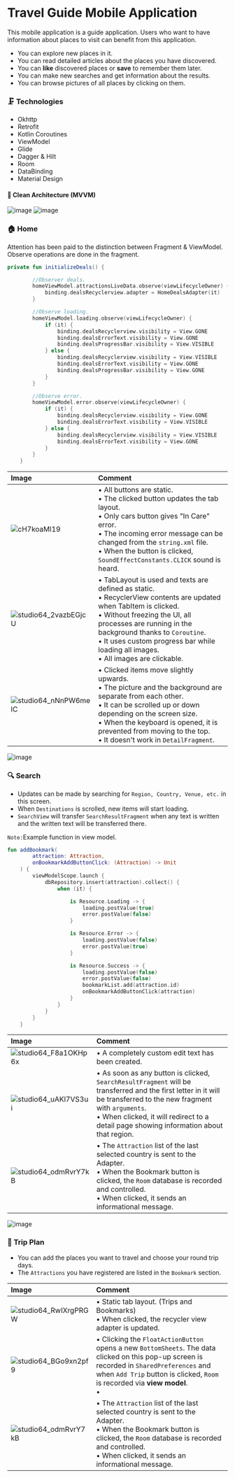 
# Travel Guide Mobile Application

This mobile application is a guide application. Users who want to have information about places to visit can benefit from this application.

- You can explore new places in it.
- You can read detailed articles about the places you have discovered.
- You can **like** discovered places or **save** to remember them later.
- You can make new searches and get information about the results.
- You can browse pictures of all places by clicking on them.


### 🗜️ Technologies
- Okhttp
- Retrofit
- Kotlin Coroutines
- ViewModel
- Glide
- Dagger & Hilt
- Room
- DataBinding
- Material Design


#### 💾 Clean Architecture (**MVVM**)
![image](https://user-images.githubusercontent.com/36675566/195124425-2f63ec04-92e5-4d51-bb70-ca8ccad33047.png)
![image](https://raw.githubusercontent.com/andreasbm/readme/master/assets/lines/rainbow.png)

### 🏠 Home
Attention has been paid to the distinction between Fragment & ViewModel.
Observe operations are done in the fragment.

```kotlin
private fun initializeDeals() {

        //Observer deals.
        homeViewModel.attractionsLiveData.observe(viewLifecycleOwner) {
            binding.dealsRecyclerview.adapter = HomeDealsAdapter(it)
        }

        //Observe loading.
        homeViewModel.loading.observe(viewLifecycleOwner) {
            if (it) {
                binding.dealsRecyclerview.visibility = View.GONE
                binding.dealsErrorText.visibility = View.GONE
                binding.dealsProgressBar.visibility = View.VISIBLE
            } else {
                binding.dealsRecyclerview.visibility = View.VISIBLE
                binding.dealsErrorText.visibility = View.GONE
                binding.dealsProgressBar.visibility = View.GONE
            }
        }

        //Observe error.
        homeViewModel.error.observe(viewLifecycleOwner) {
            if (it) {
                binding.dealsRecyclerview.visibility = View.GONE
                binding.dealsErrorText.visibility = View.VISIBLE
            } else {
                binding.dealsRecyclerview.visibility = View.VISIBLE
                binding.dealsErrorText.visibility = View.GONE
            }
        }
    }
```


| Image  | Comment |
| :--------------- | :---------------|
| ![cH7koaMl19](https://user-images.githubusercontent.com/36675566/195149693-43f19fca-3d4c-471b-b157-54bde5bf9e9a.png) | • All buttons are static.<br>• The clicked button updates the tab layout.<br>• Only cars button gives "In Care" error.<br>• The incoming error message can be changed from the `string.xml` file.<br>• When the button is clicked, `SoundEffectConstants.CLICK` sound is heard.|
| ![studio64_2vazbEGjcU](https://user-images.githubusercontent.com/36675566/195153490-3df90795-9343-4de0-8068-3cfb472a32c9.gif) |• TabLayout is used and texts are defined as static.<br>• RecyclerView contents are updated when TabItem is clicked.<br>• Without freezing the UI, all processes are running in the background thanks to `Coroutine`.<br>• It uses custom progress bar while loading all images.<br>• All images are clickable.|
| ![studio64_nNnPW6melC](https://user-images.githubusercontent.com/36675566/195157181-1ecbdb9f-d8fe-4308-a9c8-5bb15f20181e.gif) |• Clicked items move slightly upwards.<br>• The picture and the background are separate from each other.<br>• It can be scrolled up or down depending on the screen size.<br>• When the keyboard is opened, it is prevented from moving to the top. <br>• It doesn't work in `DetailFragment`.|

![image](https://raw.githubusercontent.com/andreasbm/readme/master/assets/lines/rainbow.png)

### 🔍 Search
- Updates can be made by searching for `Region, Country, Venue, etc.` in this screen.
- When `Destinations` is scrolled, new items will start loading.
- `SearchView` will transfer `SearchResultFragment` when any text is written and the written text will be transferred there.

`Note:`Example function in view model.
```kotlin
fun addBookmark(
        attraction: Attraction,
        onBookmarkAddButtonClick: (Attraction) -> Unit
    ) {
        viewModelScope.launch {
            dbRepository.insert(attraction).collect() {
                when (it) {

                    is Resource.Loading -> {
                        loading.postValue(true)
                        error.postValue(false)
                    }

                    is Resource.Error -> {
                        loading.postValue(false)
                        error.postValue(true)
                    }

                    is Resource.Success -> {
                        loading.postValue(false)
                        error.postValue(false)
                        bookmarkList.add(attraction.id)
                        onBookmarkAddButtonClick(attraction)
                    }
                }
            }
        }
    }
```


| Image  | Comment |
| :---------------------------------------------------------------- | :---------------|
| ![studio64_F8a1OKHp6x](https://user-images.githubusercontent.com/36675566/195167051-bd4cb040-b40c-4c10-9229-77c70f99c1ce.png) | • A completely custom edit text has been created.|
| ![studio64_uAKl7VS3ui](https://user-images.githubusercontent.com/36675566/195166589-a5a55c30-a299-49b6-9dba-cf15a9b938e6.gif) | • As soon as any button is clicked, `SearchResultFragment` will be transferred and the first letter in it will be transferred to the new fragment with `arguments`.<br>• When clicked, it will redirect to a detail page showing information about that region.|
| ![studio64_odmRvrY7kB](https://user-images.githubusercontent.com/36675566/195169828-be07d240-fe1f-4f7b-b7d0-b11e645a21ce.gif) |• The `Attraction` list of the last selected country is sent to the Adapter.<br>• When the Bookmark button is clicked, the `Room` database is recorded and controlled.<br>• When clicked, it sends an informational message.|

![image](https://raw.githubusercontent.com/andreasbm/readme/master/assets/lines/rainbow.png)

### 🧳 Trip Plan
- You can add the places you want to travel and choose your round trip days.
- The `Attractions` you have registered are listed in the `Bookmark` section.

| Image  | Comment |
| :--------------- | :---------------|
| ![studio64_RwIXrgPRGW](https://user-images.githubusercontent.com/36675566/195175695-be830b8c-6303-4dfe-bca7-cfcec8da3d4f.png) | • Static tab layout. (Trips and Bookmarks)<br>• When clicked, the recycler view adapter is updated.|
| ![studio64_BGo9xn2pf9](https://user-images.githubusercontent.com/36675566/195176122-d28fa73e-a100-47cd-958b-c154ae246b7a.gif) | • Clicking the `FloatActionButton` opens a new `BottomSheets`. The data clicked on this pop-up screen is recorded in `SharedPreferences` and when `Add Trip` button is clicked, `Room` is recorded via **view model**.<br>• |
| ![studio64_odmRvrY7kB](https://user-images.githubusercontent.com/36675566/195169828-be07d240-fe1f-4f7b-b7d0-b11e645a21ce.gif) |• The `Attraction` list of the last selected country is sent to the Adapter.<br>• When the Bookmark button is clicked, the `Room` database is recorded and controlled.<br>• When clicked, it sends an informational message.|
